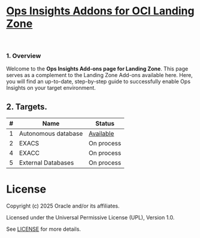 # **[Ops Insights Addons for OCI Landing Zone](#)**

&nbsp; 

### 1. Overview

Welcome to the **Ops Insights Add-ons page for Landing Zone**. 
This page serves as a complement to the Landing Zone Add-ons available here.
Here, you will find an up-to-date, step-by-step guide to successfully enable Ops Insights on your target environment.


## 2. Targets.

| # |  Name | Status |
|:--:|---|---|
| 1 | Autonomous database| [Available](./scenario-autonomous-databases/readme.md) |
| 2 |  EXACS | On process| | 
| 4 | EXACC | On process|
| 5 |  External Databases | On process | 



# License

Copyright (c) 2025 Oracle and/or its affiliates.

Licensed under the Universal Permissive License (UPL), Version 1.0.

See [LICENSE](/LICENSE.txt) for more details.
